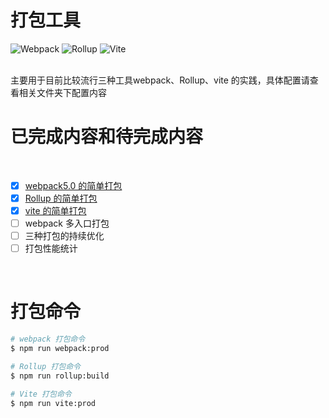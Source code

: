 # 打包工具
<p>
  <img alt="Webpack" src="https://img.shields.io/badge/-Webpack-8DD6F9?style=flat-square&logo=webpack&logoColor=white" />
  <img alt="Rollup" src="https://img.shields.io/badge/-Rollup-EC4A3F?style=flat-square&logo=rollup.js&logoColor=white" />
  <img alt="Vite" src="https://img.shields.io/badge/-Vite-646CFF?style=flat&logo=vite&logoColor=white" />
</p>
  
<br/>
主要用于目前比较流行三种工具webpack、Rollup、vite 的实践，具体配置请查看相关文件夹下配置内容
<br/>

# 已完成内容和待完成内容
<br/>

- [x] <a href='https://github.com/wangjuunwei/bundle-tool/tree/main/webpack'>webpack5.0 的简单打包</a>
- [x] <a href='https://github.com/wangjuunwei/bundle-tool/tree/main/rollup'>Rollup 的简单打包</a>  
- [x] <a href='https://github.com/wangjuunwei/bundle-tool/tree/main/vite'>vite 的简单打包</a>
- [ ] webpack 多入口打包
- [ ] 三种打包的持续优化
- [ ] 打包性能统计
<br/>

# 打包命令
```sh
# webpack 打包命令
$ npm run webpack:prod 

# Rollup 打包命令
$ npm run rollup:build

# Vite 打包命令
$ npm run vite:prod
```
